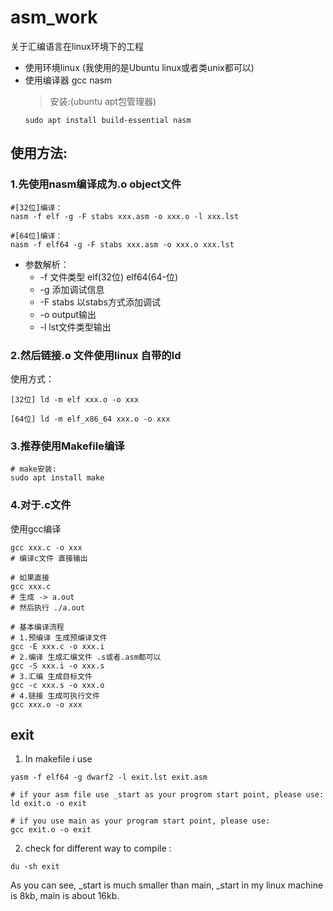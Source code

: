 # asm_work
关于汇编语言在linux环境下的工程

- 使用环境linux (我使用的是Ubuntu linux或者类unix都可以)
- 使用编译器 gcc nasm
    > 安装:(ubuntu apt包管理器)  
    ```shell
    sudo apt install build-essential nasm
    ```  
    

## 使用方法:  
### 1.先使用nasm编译成为.o object文件  
```shell
#[32位]编译：
nasm -f elf -g -F stabs xxx.asm -o xxx.o -l xxx.lst
```  
```shell
#[64位]编译：
nasm -f elf64 -g -F stabs xxx.asm -o xxx.o xxx.lst
```  
    
- 参数解析：  
    - -f 文件类型 elf(32位) elf64(64-位)  
    - -g 添加调试信息  
    - -F stabs 以stabs方式添加调试  
    - -o output输出  
    - -l lst文件类型输出

### 2.然后链接.o 文件使用linux 自带的ld  

使用方式：   
```shell
[32位] ld -m elf xxx.o -o xxx
```  

```shell
[64位] ld -m elf_x86_64 xxx.o -o xxx
```

### 3.推荐使用Makefile编译
```shell
# make安装:
sudo apt install make
```

### 4.对于.c文件
使用gcc编译
```shell
gcc xxx.c -o xxx 
# 编译c文件 直接输出 

# 如果直接
gcc xxx.c
# 生成 -> a.out
# 然后执行 ./a.out

# 基本编译流程
# 1.预编译 生成预编译文件
gcc -E xxx.c -o xxx.i
# 2.编译 生成汇编文件 .s或者.asm都可以
gcc -S xxx.i -o xxx.s
# 3.汇编 生成目标文件
gcc -c xxx.s -o xxx.o
# 4.链接 生成可执行文件
gcc xxx.o -o xxx
```

## exit 
1. In makefile i use 
```shell 
yasm -f elf64 -g dwarf2 -l exit.lst exit.asm 

# if your asm file use _start as your progrom start point, please use: 
ld exit.o -o exit 

# if you use main as your program start point, please use:
gcc exit.o -o exit 
```
2. check for different way to compile :
```shell 
du -sh exit
```
As you can see, _start is much smaller than main, _start in my linux machine is 8kb, main is about 16kb.
